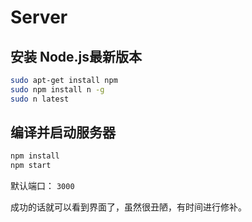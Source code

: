 # Server

## 安装 Node.js最新版本

```bash
sudo apt-get install npm
sudo npm install n -g
sudo n latest
```

## 编译并启动服务器

```bash
npm install
npm start
```

默认端口： `3000`

成功的话就可以看到界面了，虽然很丑陋，有时间进行修补。